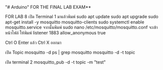 "# Arduino" 
FOR THE FINAL LAB EXAM**


FOR LAB 8
เปิด Terminal 1 มาแล้วพิมพ์
sudo apt update
sudo apt upgrade
sudo apt-get install -y mosquitto mosquitto-clients
sudo systemctl enable mosquitto.service
จากนั้นพิมพ์
sudo nano /etc/mosquitto/mosquitto.conf
จะเข้าหน้าไฟล์ ให้พิมพ์ listener 1883 allow_anonymous true

Ctrl O Enter แล้ว Ctrl X ออกมา

เปิด Topic
mosquitto -d
ps | grep mosquitto
mosquitto -d -t topic

เปิด terminal 2
mosquitto_pub -d -t topic -m "test"
